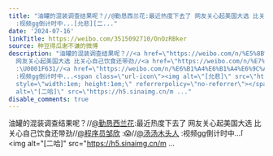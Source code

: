 ```yaml
---
title: "油罐的混装调查结果呢？//@勤恳西兰花:最近热度下去了 网友关心起美国大选 比关心自己饮食还带劲//@程序员邹欣 :\U0001F631//@汤汤木头人
  :视频gg倒计时中...[允悲][二..."
date: '2024-07-16'
linkTitle: https://weibo.com/3515092710/OnOzRBker
source: 种豆得瓜谢不谦的微博
description: "油罐的混装调查结果呢？//<a href=\"https://weibo.com/n/%E5%8B%A4%E6%81%B3%E8%A5%BF%E5%85%B0%E8%8A%B1\">@勤恳西兰花</a>:最近热度下去了
  网友关心起美国大选 比关心自己饮食还带劲//<a href=\"https://weibo.com/n/%E7%A8%8B%E5%BA%8F%E5%91%98%E9%82%B9%E6%AC%A3\">@程序员邹欣</a>
  :\U0001F631//<a href=\"https://weibo.com/n/%E6%B1%A4%E6%B1%A4%E6%9C%A8%E5%A4%B4%E4%BA%BA\">@汤汤木头人</a>
  :视频gg倒计时中...<span class=\"url-icon\"><img alt=\"[允悲]\" src=\"https://h5.sinaimg.cn/m/emoticon/icon/default/d_yunbei-a14a649db8.png\"
  style=\"width:1em; height:1em;\" referrerpolicy=\"no-referrer\"></span><span class=\"url-icon\"><img
  alt=\"[二哈]\" src=\"https://h5.sinaimg.cn/m ..."
disable_comments: true
---
```

油罐的混装调查结果呢？//<a href="https://weibo.com/n/%E5%8B%A4%E6%81%B3%E8%A5%BF%E5%85%B0%E8%8A%B1">@勤恳西兰花</a>:最近热度下去了 网友关心起美国大选 比关心自己饮食还带劲//<a href="https://weibo.com/n/%E7%A8%8B%E5%BA%8F%E5%91%98%E9%82%B9%E6%AC%A3">@程序员邹欣</a> :😱//<a href="https://weibo.com/n/%E6%B1%A4%E6%B1%A4%E6%9C%A8%E5%A4%B4%E4%BA%BA">@汤汤木头人</a> :视频gg倒计时中...<span class="url-icon"><img alt="[允悲]" src="https://h5.sinaimg.cn/m/emoticon/icon/default/d_yunbei-a14a649db8.png" style="width:1em; height:1em;" referrerpolicy="no-referrer"></span><span class="url-icon"><img alt="[二哈]" src="https://h5.sinaimg.cn/m ...